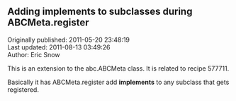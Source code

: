 ## Adding __implements__ to subclasses during ABCMeta.register  
Originally published: 2011-05-20 23:48:19  
Last updated: 2011-08-13 03:49:26  
Author: Eric Snow  
  
This is an extension to the abc.ABCMeta class.  It is related to recipe 577711.

Basically it has ABCMeta.register add __implements__ to any subclass that gets registered.